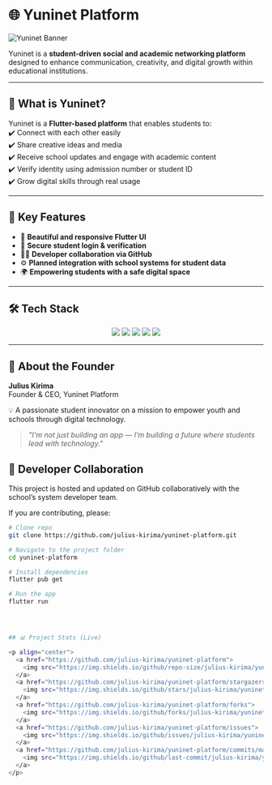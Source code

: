 # 🌐 Yuninet Platform  

![Yuninet Banner](https://capsule-render.vercel.app/api?type=wave&color=0:3ECF8E,100:0175C2&height=250&section=header&text=Yuninet%20Platform&fontSize=50&fontColor=ffffff&animation=fadeIn)  

Yuninet is a **student-driven social and academic networking platform** designed to enhance communication, creativity, and digital growth within educational institutions.  

---

## 🚀 What is Yuninet?  

Yuninet is a **Flutter-based platform** that enables students to:  
✔️ Connect with each other easily  
✔️ Share creative ideas and media  
✔️ Receive school updates and engage with academic content  
✔️ Verify identity using admission number or student ID  
✔️ Grow digital skills through real usage  

---

## 🎯 Key Features  

- 📱 **Beautiful and responsive Flutter UI**  
- 🔐 **Secure student login & verification**  
- 🧑‍💻 **Developer collaboration via GitHub**  
- ⚙️ **Planned integration with school systems for student data**  
- 🌍 **Empowering students with a safe digital space**  

---

## 🛠 Tech Stack  

<p align="center">
  <a href="https://flutter.dev/"><img src="https://img.shields.io/badge/Flutter-02569B?style=for-the-badge&logo=flutter&logoColor=white"></a>
  <a href="https://dart.dev/"><img src="https://img.shields.io/badge/Dart-0175C2?style=for-the-badge&logo=dart&logoColor=white"></a>
  <a href="https://supabase.com/"><img src="https://img.shields.io/badge/Supabase-3ECF8E?style=for-the-badge&logo=supabase&logoColor=white"></a>
  <a href="https://www.postgresql.org/"><img src="https://img.shields.io/badge/Postgres-4169E1?style=for-the-badge&logo=postgresql&logoColor=white"></a>
  <a href="https://firebase.google.com/"><img src="https://img.shields.io/badge/Firebase-FFCA28?style=for-the-badge&logo=firebase&logoColor=black"></a>
</p>  

---

## 👤 About the Founder  

**Julius Kirima**  
Founder & CEO, Yuninet Platform  

💡 A passionate student innovator on a mission to empower youth and schools through digital technology.  

> *"I'm not just building an app — I'm building a future where students lead with technology."*  



## 🔧 Developer Collaboration  

This project is hosted and updated on GitHub collaboratively with the school’s system developer team.  

If you are contributing, please:  

```bash
# Clone repo
git clone https://github.com/julius-kirima/yuninet-platform.git

# Navigate to the project folder
cd yuninet-platform

# Install dependencies
flutter pub get

# Run the app
flutter run




## 📊 Project Stats (Live)

<p align="center">
  <a href="https://github.com/julius-kirima/yuninet-platform">
    <img src="https://img.shields.io/github/repo-size/julius-kirima/yuninet-platform?style=for-the-badge&color=blue" alt="Repo Size"/>
  </a>
  <a href="https://github.com/julius-kirima/yuninet-platform/stargazers">
    <img src="https://img.shields.io/github/stars/julius-kirima/yuninet-platform?style=for-the-badge&color=yellow" alt="Stars"/>
  </a>
  <a href="https://github.com/julius-kirima/yuninet-platform/forks">
    <img src="https://img.shields.io/github/forks/julius-kirima/yuninet-platform?style=for-the-badge&color=green" alt="Forks"/>
  </a>
  <a href="https://github.com/julius-kirima/yuninet-platform/issues">
    <img src="https://img.shields.io/github/issues/julius-kirima/yuninet-platform?style=for-the-badge&color=red" alt="Issues"/>
  </a>
  <a href="https://github.com/julius-kirima/yuninet-platform/commits/main">
    <img src="https://img.shields.io/github/last-commit/julius-kirima/yuninet-platform?style=for-the-badge&color=purple" alt="Last Commit"/>
  </a>
</p>



